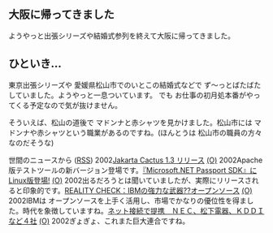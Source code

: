 ## 大阪に帰ってきました

ようやっと出張シリーズや結婚式参列を終えて大阪に帰ってきました。






## ひといき…


東京出張シリーズや 愛媛県松山市でのいとこの結婚式などで ず～っとばたばたしていました。ようやっと一息ついています。
でも お仕事の初月処本番がやってくる予定なので気が抜けません。

そういえば、松山の道後で マドンナと赤シャツを見かけました。松山市には マドンナや赤シャツという職業があるのですね。(ほんとうは
松山市の職員の方々なのだそうな)



世間のニュースから ([RSS](ig020428-news.xml)) 2002[Jakarta Cactus 1.3 リリース](http://jakarta.apache.org/cactus/) [(O)](http://jakarta.apache.org/cactus/) 2002Apache版テストツールの新バージョン登場です。[『Microsoft.NET Passport SDK』にLinux版登場!](http://linux.ascii24.com/linux/news/today/2002/04/26/635481-000.html) [(O)](http://linux.ascii24.com/linux/news/today/2002/04/26/635481-000.html) 2002出るだろうとは聞いていましたが、実際にリリースされると印象的です。[REALITY CHECK：IBMの強力な武器??オープンソース](http://www.zdnet.co.jp/enterprise/0204/19/02041988.html) [(O)](http://www.zdnet.co.jp/enterprise/0204/19/02041988.html) 2002IBMは オープンソースを上手く活用し、市場でかなりの優位性を得ました。時代を象徴していますね。[ネット接続で提携　ＮＥＣ、松下電器、ＫＤＤＩなど４社](http://www.asahi.com/business/update/0422/006.html?2002) [(O)](http://www.asahi.com/business/update/0422/006.html?2002) 2002ぎょぎょ、これまた巨大連合ですね。